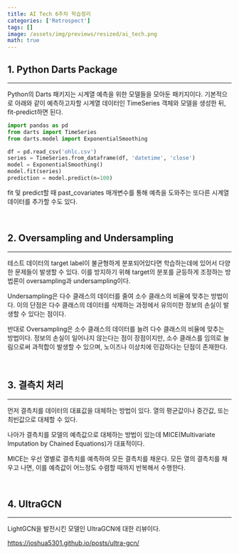 ```yaml
---
title: AI Tech 6주차 학습정리
categories: ['Retrospect']
tags: []
image: /assets/img/previews/resized/ai_tech.png
math: true
---
```


## 1. Python Darts Package
---

Python의 Darts 패키지는 시계열 예측을 위한 모델들을 모아둔 패키지이다. 
기본적으로 아래와 같이 예측하고자할 시계열 데이터인 TimeSeries 객체와 모델을 생성한 뒤, fit-predict하면 된다.

~~~python
import pandas as pd
from darts import TimeSeries
from darts.model import ExponentialSmoothing

df = pd.read_csv('ohlc.csv')
series = TimeSeries.from_dataframe(df, 'datetime', 'close')
model = ExponentialSmoothing()
model.fit(series)
prediction = model.predict(n=100)
~~~

fit 및 predict할 때 past_covariates 매개변수를 통해 예측을 도와주는 또다른 시계열 데이터를 추가할 수도 있다.

<br/>

## 2. Oversampling and Undersampling
---

테스트 데이터의 target label이 불균형하게 분포되어있다면 학습하는데에 있어서 다양한 문제들이 발생할 수 있다.
이를 방지하기 위해 target의 분포를 균등하게 조정하는 방법론이 oversampling과 undersampling이다.

Undersampling은 다수 클래스의 데이터를 줄여 소수 클래스의 비율에 맞추는 방법이다. 
이의 단점은 다수 클래스의 데이터를 삭제하는 과정에서 유의미한 정보의 손실이 발생할 수 있다는 점이다.

반대로 Oversampling은 소수 클래스의 데이터를 늘려 다수 클래스의 비율에 맞추는 방법이다.
정보의 손실이 일어나지 않는다는 점이 장점이지만, 소수 클래스를 임의로 늘림으로써 과적합이 발생할 수 있으며, 노이즈나 이상치에 민감하다는 단점이 존재한다.

<br/>

## 3. 결측치 처리
---

먼저 결측치를 데이터의 대표값을 대체하는 방법이 있다.
열의 평균값이나 중간값, 또는 최빈값으로 대체할 수 있다.

나아가 결측치를 모델의 예측값으로 대체하는 방법이 있는데 MICE(Multivariate Imputation by Chained Equations)가 대표적이다.

MICE는 우선 열별로 결측치를 예측하여 모든 결측치를 채운다. 모든 열의 결측치를 채우고 나면, 이를 예측값이 어느정도 수렴할 때까지 반복해서 수행한다.

<br/>

## 4. UltraGCN
---

LightGCN을 발전시킨 모델인 UltraGCN에 대한 리뷰이다.

<https://joshua5301.github.io/posts/ultra-gcn/>



